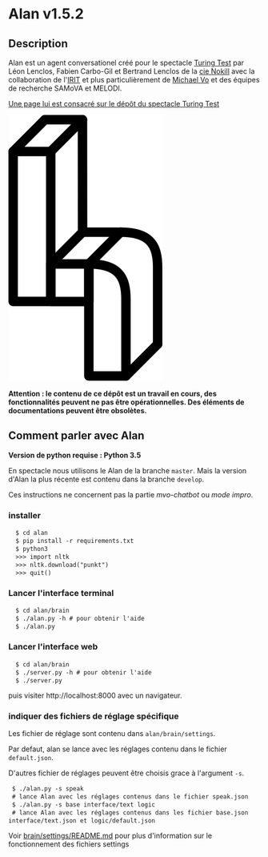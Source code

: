 # Alan v1.5.2


## Description

Alan est un agent conversationel créé pour le spectacle [Turing Test](https://github.com/LeonLenclos/turing-test) par Léon Lenclos, Fabien Carbo-Gil et Bertrand Lenclos de la [cie Nokill](http://cienokill.fr) avec la collaboration de l'[IRIT](https://www.irit.fr/) et plus particulièrement de [Michael Vo](https://github.com/mvo-projects) et des équipes de recherche SAMoVA et MELODI.

[Une page lui est consacré sur le dépôt du spectacle Turing Test](https://github.com/LeonLenclos/turing-test/blob/master/contenu/robots/alan.md)

![](ressources/logo/logo.png)

**Attention : le contenu de ce dépôt est un travail en cours, des fonctionnalités peuvent ne pas être opérationnelles. Des éléments de documentations peuvent être obsolètes.**

## Comment parler avec Alan

**Version de python requise : Python 3.5**

En spectacle nous utilisons le Alan de la branche `master`. Mais la version d'Alan la plus récente est contenu dans la branche `develop`.

Ces instructions ne concernent pas la partie *mvo-chatbot* ou *mode impro*.


### installer

```
  $ cd alan
  $ pip install -r requirements.txt
  $ python3
  >>> import nltk
  >>> nltk.download("punkt")
  >>> quit()
```

### Lancer l'interface terminal

```
  $ cd alan/brain
  $ ./alan.py -h # pour obtenir l'aide
  $ ./alan.py
```

### Lancer l'interface web

```
  $ cd alan/brain
  $ ./server.py -h # pour obtenir l'aide
  $ ./server.py
```

puis visiter http://localhost:8000 avec un navigateur.

### indiquer des fichiers de réglage spécifique

Les fichier de réglage sont contenu dans `alan/brain/settings`.

Par defaut, alan se lance avec les réglages contenu dans le fichier `default.json`.

D'autres fichier de réglages peuvent être choisis grace à l'argument `-s`.

```
 $ ./alan.py -s speak
 # lance Alan avec les réglages contenus dans le fichier speak.json
 $ ./alan.py -s base interface/text logic
 # lance Alan avec les réglages contenus dans les fichier base.json interface/text.json et logic/default.json
```

Voir [brain/settings/README.md](brain/settings/README.md) pour plus d'information sur le fonctionnement des fichiers settings

